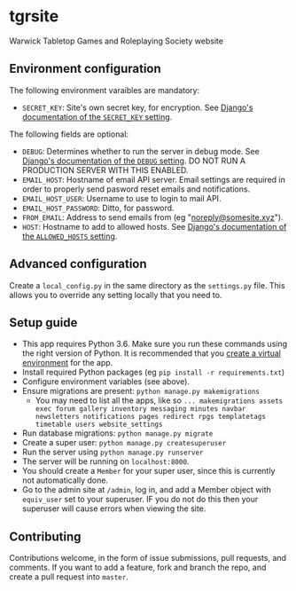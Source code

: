 # tgrsite
Warwick Tabletop Games and Roleplaying Society website

## Environment configuration
The following environment varaibles are mandatory:
* `SECRET_KEY`: Site's own secret key, for encryption. See [Django's documentation of the `SECRET_KEY` setting](https://docs.djangoproject.com/en/2.0/ref/settings/#std:setting-SECRET_KEY).

The following fields are optional:
* `DEBUG`: Determines whether to run the server in debug mode. See [Django's documentation of the `DEBUG` setting](https://docs.djangoproject.com/en/2.0/ref/settings/#std:setting-DEBUG). DO NOT RUN A PRODUCTION SERVER WITH THIS ENABLED.
* `EMAIL_HOST`: Hostname of email API server. Email settings are required in order to properly send pasword reset emails and notifications.
* `EMAIL_HOST_USER`: Username to use to login to mail API.
* `EMAIL_HOST_PASSWORD`: Ditto, for password.
* `FROM_EMAIL`: Address to send emails from (eg "noreply@somesite.xyz").
* `HOST`: Hostname to add to allowed hosts. See [Django's documentation of the `ALLOWED_HOSTS` setting](https://docs.djangoproject.com/en/2.0/ref/settings/#std:setting-ALLOWED_HOSTS).

## Advanced configuration
Create a `local_config.py` in the same directory as the `settings.py` file. This allows you to override any setting locally that you need to.

## Setup guide
* This app requires Python 3.6. Make sure you run these commands using the right version of Python. It is recommended that you [create a virtual environment](https://docs.djangoproject.com/en/2.0/topics/install/#installing-an-official-release-with-pip) for the app.
* Install required Python packages (eg `pip install -r requirements.txt`)
* Configure environment variables (see above).
* Ensure migrations are present: `python manage.py makemigrations`
    * You may need to list all the apps, like so `... makemigrations assets exec forum gallery inventory messaging minutes navbar newsletters notifications pages redirect rpgs templatetags timetable users website_settings`
* Run database migrations: `python manage.py migrate`
* Create a super user: `python manage.py createsuperuser`
* Run the server using `python manage.py runserver`
 * The server will be running on `localhost:8000`.
 * You should create a `Member` for your super user, since this is currently not automatically done.
  * Go to the admin site at `/admin`, log in, and add a Member object with `equiv_user` set to your superuser. IF you do not do this then your superuser will cause errors when viewing the site.

## Contributing
Contributions welcome, in the form of issue submissions, pull requests, and comments.
If you want to add a feature, fork and branch the repo, and create a pull request into `master`.

